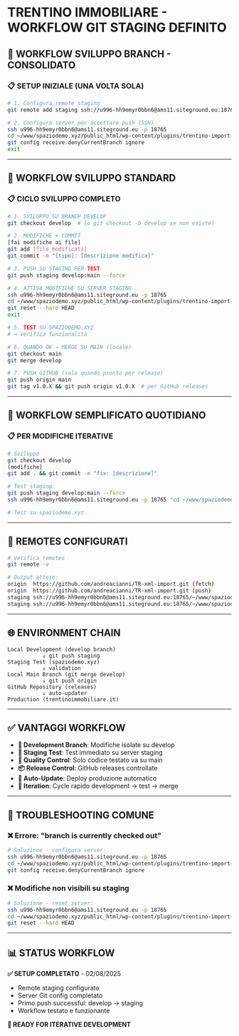 # TRENTINO IMMOBILIARE - WORKFLOW GIT STAGING DEFINITO

## 🔄 **WORKFLOW SVILUPPO BRANCH - CONSOLIDATO**

### **📋 SETUP INIZIALE (UNA VOLTA SOLA)**

```bash
# 1. Configura remote staging
git remote add staging ssh://u996-hh9emyr0bbn6@ams11.siteground.eu:18765/~/www/spaziodemo.xyz/public_html/wp-content/plugins/trentino-import-plugin

# 2. Configura server per accettare push (SSH)
ssh u996-hh9emyr0bbn6@ams11.siteground.eu -p 18765
cd ~/www/spaziodemo.xyz/public_html/wp-content/plugins/trentino-import-plugin
git config receive.denyCurrentBranch ignore
exit
```

---

## 🚀 **WORKFLOW SVILUPPO STANDARD**

### **📋 CICLO SVILUPPO COMPLETO**

```bash
# 1. SVILUPPO SU BRANCH DEVELOP
git checkout develop  # (o git checkout -b develop se non esiste)

# 2. MODIFICHE + COMMIT
[fai modifiche ai file]
git add [file_modificati]
git commit -m "[tipo]: [descrizione modifica]"

# 3. PUSH SU STAGING PER TEST
git push staging develop:main --force

# 4. ATTIVA MODIFICHE SU SERVER STAGING
ssh u996-hh9emyr0bbn6@ams11.siteground.eu -p 18765
cd ~/www/spaziodemo.xyz/public_html/wp-content/plugins/trentino-import-plugin
git reset --hard HEAD
exit

# 5. TEST SU SPAZIODEMO.XYZ
# → Verifica funzionalità

# 6. QUANDO OK → MERGE SU MAIN (locale)
git checkout main
git merge develop

# 7. PUSH GITHUB (solo quando pronto per release)
git push origin main
git tag v1.0.X && git push origin v1.0.X  # per GitHub releases
```

---

## 🎯 **WORKFLOW SEMPLIFICATO QUOTIDIANO**

### **📋 PER MODIFICHE ITERATIVE**

```bash
# Sviluppo
git checkout develop
[modifiche]
git add . && git commit -m "fix: [descrizione]"

# Test staging
git push staging develop:main --force
ssh u996-hh9emyr0bbn6@ams11.siteground.eu -p 18765 "cd ~/www/spaziodemo.xyz/public_html/wp-content/plugins/trentino-import-plugin && git reset --hard HEAD"

# Test su spaziodemo.xyz
```

---

## 🔧 **REMOTES CONFIGURATI**

```bash
# Verifica remotes
git remote -v

# Output atteso:
origin  https://github.com/andreacianni/TR-xml-import.git (fetch)
origin  https://github.com/andreacianni/TR-xml-import.git (push)
staging ssh://u996-hh9emyr0bbn6@ams11.siteground.eu:18765/~/www/spaziodemo.xyz/public_html/wp-content/plugins/trentino-import-plugin (fetch)
staging ssh://u996-hh9emyr0bbn6@ams11.siteground.eu:18765/~/www/spaziodemo.xyz/public_html/wp-content/plugins/trentino-import-plugin (push)
```

---

## 🌐 **ENVIRONMENT CHAIN**

```
Local Development (develop branch)
           ↓ git push staging
Staging Test (spaziodemo.xyz)
           ↓ validation
Local Main Branch (git merge develop)
           ↓ git push origin
GitHub Repository (releases)
           ↓ auto-updater
Production (trentinoimmobiliare.it)
```

---

## ✅ **VANTAGGI WORKFLOW**

- **🔧 Development Branch**: Modifiche isolate su develop
- **🧪 Staging Test**: Test immediato su server staging
- **🎯 Quality Control**: Solo codice testato va su main
- **📦 Release Control**: GitHub releases controllate
- **🚀 Auto-Update**: Deploy produzione automatico
- **🔄 Iteration**: Cycle rapido development → test → merge

---

## 🚨 **TROUBLESHOOTING COMUNE**

### **❌ Errore: "branch is currently checked out"**
```bash
# Soluzione - configura server:
ssh u996-hh9emyr0bbn6@ams11.siteground.eu -p 18765
cd ~/www/spaziodemo.xyz/public_html/wp-content/plugins/trentino-import-plugin
git config receive.denyCurrentBranch ignore
```

### **❌ Modifiche non visibili su staging**
```bash
# Soluzione - reset server:
ssh u996-hh9emyr0bbn6@ams11.siteground.eu -p 18765
cd ~/www/spaziodemo.xyz/public_html/wp-content/plugins/trentino-import-plugin
git reset --hard HEAD
```

---

## 📊 **STATUS WORKFLOW**

**✅ SETUP COMPLETATO** - 02/08/2025
- Remote staging configurato
- Server Git config completato
- Primo push successful: develop → staging
- Workflow testato e funzionante

**🎯 READY FOR ITERATIVE DEVELOPMENT**